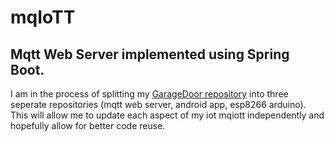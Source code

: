 # mqIoTT
## Mqtt Web Server implemented using Spring Boot. 

I am in the process of splitting my [GarageDoor repository](https://github.com/isaacaflores2/GarageDoor) into
three seperate repositories (mqtt web server, android app, esp8266 arduino). This will allow me to update each aspect of my
iot mqiott independently and hopefully allow for better code reuse.
